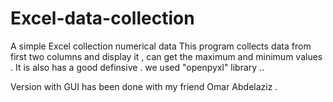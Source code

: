 # Excel-data-collection
A simple Excel collection numerical data 
This program collects data from first two columns and display it , can get the maximum and minimum values .
It is also has a good definsive .
we used "openpyxl" library ..

Version with GUI has been done with my friend Omar Abdelaziz .
